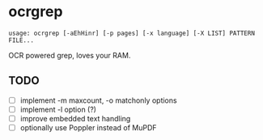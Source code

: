 # ocrgrep

`usage: ocrgrep [-aEhHinr] [-p pages] [-x language] [-X LIST] PATTERN FILE...`

OCR powered grep, loves your RAM.

TODO
----
- [ ] implement -m maxcount, -o matchonly options
- [ ] implement -l option (?)
- [ ] improve embedded text handling
- [ ] optionally use Poppler instead of MuPDF
